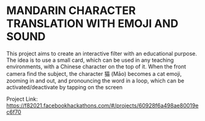 # MANDARIN CHARACTER TRANSLATION WITH EMOJI AND SOUND


This project aims to create an interactive filter with an educational purpose. The idea is to use a small card, which can be used in any teaching environments, with a Chinese character on the top of it. When the front camera find the subject, the character 猫 (Māo) becomes a cat emoji, zooming in and out, and pronouncing the word in a loop, which can be activated/deactivate by tapping on the screen

Project Link:
https://f82021.facebookhackathons.com/#/projects/60928f6a498ae80019ec6f70
